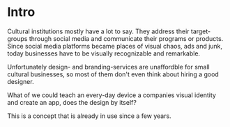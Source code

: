 # Intro
Cultural institutions mostly have a lot to say. They address their target-groups through social media and communicate their programs or products. Since social media platforms became places of visual chaos, ads and junk, today businesses have to be visually recognizable and remarkable. 

Unfortunately design- and branding-services are unaffordble for small cultural businesses, so most of them don't even think about hiring a good designer.

What of we could teach an every-day device a companies visual identity and create an app, does the design by itself?

This is a concept that is already in use since a few years. 